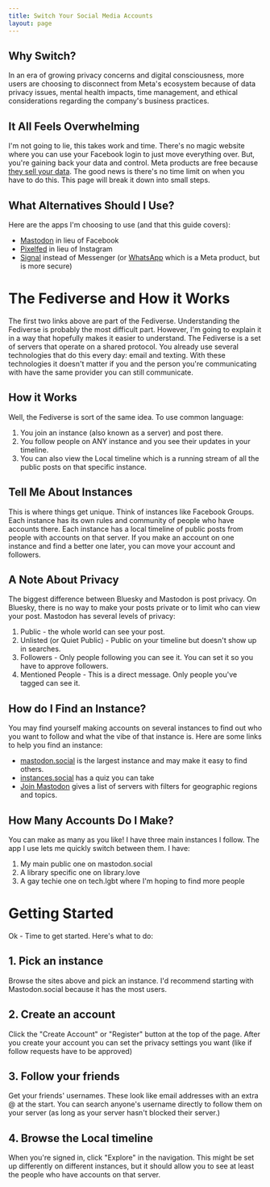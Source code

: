 ```yaml
---
title: Switch Your Social Media Accounts
layout: page
---
```


## Why Switch?
In an era of growing privacy concerns and digital consciousness, more users are choosing to disconnect from Meta's ecosystem because of data privacy issues, mental health impacts, time management, and ethical considerations regarding the company's business practices.

## It All Feels Overwhelming
I'm not going to lie, this takes work and time. There's no magic website where you can use your Facebook login to just move everything over. But, you're gaining back your data and control. Meta products are free because [they sell your data](https://proton.me/blog/what-is-your-data-worth). The good news is there's no time limit on when you have to do this. This page will break it down into small steps.

## What Alternatives Should I Use?
Here are the apps I'm choosing to use (and that this guide covers):
* [Mastodon](https://www.mastodon.social) in lieu of Facebook
* [Pixelfed](https://www.pixelfed.org) in lieu of Instagram
* [Signal](https://www.signal.org) instead of Messenger (or [WhatsApp](https://www.whatsapp.com) which is a Meta product, but is more secure)

# The Fediverse and How it Works
The first two links above are part of the Fediverse. Understanding the Fediverse is probably the most difficult part. However, I'm going to explain it in a way that hopefully makes it easier to understand. The Fediverse is a set of servers that operate on a shared protocol. You already use several technologies that do this every day: email and texting. With these technologies it doesn't matter if you and the person you're communicating with have the same provider you can still communicate. 

## How it Works
Well, the Fediverse is sort of the same idea. To use common language:
1. You join an instance (also known as a server) and post there.
2. You follow people on ANY instance and you see their updates in your timeline.
3. You can also view the Local timeline which is a running stream of all the public posts on that specific instance.

## Tell Me About Instances
This is where things get unique. Think of instances like Facebook Groups. Each instance has its own rules and community of people who have accounts there. Each instance has a local timeline of public posts from people with accounts on that server. If you make an account on one instance and find a better one later, you can move your account and followers.

## A Note About Privacy
The biggest difference between Bluesky and Mastodon is post privacy. On Bluesky, there is no way to make your posts private or to limit who can view your post. Mastodon has several levels of privacy:
1. Public - the whole world can see your post.
2. Unlisted (or Quiet Public) - Public on your timeline but doesn't show up in searches.
3. Followers - Only people following you can see it. You can set it so you have to approve followers.
4. Mentioned People - This is a direct message. Only people you've tagged can see it.

## How do I Find an Instance?
You may find yourself making accounts on several instances to find out who you want to follow and what the vibe of that instance is. Here are some links to help you find an instance:
* [mastodon.social](https://www.mastodon.social) is the largest instance and may make it easy to find others.
* [instances.social](https://instances.social) has a quiz you can take
* [Join Mastodon](https://joinmastodon.org/servers) gives a list of servers with filters for geographic regions and topics.

## How Many Accounts Do I Make?
You can make as many as you like! I have three main instances I follow. The app I use lets me quickly switch between them. I have:
1. My main public one on mastodon.social
2. A library specific one on library.love
3. A gay techie one on tech.lgbt where I'm hoping to find more people

# Getting Started
Ok - Time to get started. Here's what to do:
## 1. Pick an instance
Browse the sites above and pick an instance. I'd recommend starting with Mastodon.social because it has the most users.
## 2. Create an account
Click the "Create Account" or "Register" button at the top of the page. After you create your account you can set the privacy settings you want (like if follow requests have to be approved)
## 3. Follow your friends
Get your friends' usernames. These look like email addresses with an extra @ at the start. You can search anyone's username directly to follow them on your server (as long as your server hasn't blocked their server.)
## 4. Browse the Local timeline 
When you're signed in, click "Explore" in the navigation. This might be set up differently on different instances, but it should allow you to see at least the people who have accounts on that server.